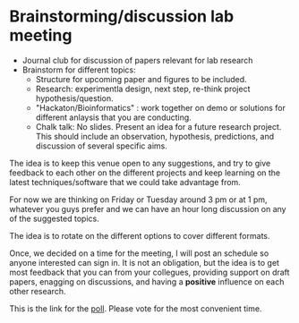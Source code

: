 # Brainstorming/discussion lab meeting

* Journal club for discussion of papers relevant for lab research
* Brainstorm for different topics:
	*  Structure for upcoming paper and figures to be included.
	*  Research: experimentla design, next step, re-think project hypothesis/question.
	*  "Hackaton/Bioinformatics" : work together on demo or solutions for different anlaysis that you are conducting.
	*  Chalk talk: No slides. Present an idea for a future research project. This should include an observation, hypothesis, predictions, and discussion of several specific aims.

The idea is to keep this venue open to any suggestions, and try to give feedback to each other on the different projects and keep learning on the latest techniques/software that we could take advantage from.

For now we are thinking on Friday or Tuesday around 3 pm or at 1 pm, whatever you guys prefer and we can have an hour long discussion on any of the suggested topics.

The idea is to rotate on the different options to cover different formats.

Once, we decided on a time for the meeting, I will post an schedule so anyone interested can sign in.  It is not an obligation, but the idea is to get most feedback that you can from your collegues, providing support on draft papers, enagging on discussions, and having a __positive__ influence on each other research.

This is the link for the [poll](https://github.com/Chilverslab/Brainstorm_discussion_meeting).  Please vote for the most convenient time.


